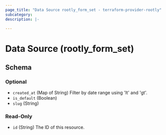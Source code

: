 ```yaml
---
page_title: "Data Source rootly_form_set - terraform-provider-rootly"
subcategory:
description: |-
    
---
```


# Data Source (rootly_form_set)





<!-- schema generated by tfplugindocs -->
## Schema

### Optional

- `created_at` (Map of String) Filter by date range using 'lt' and 'gt'.
- `is_default` (Boolean)
- `slug` (String)

### Read-Only

- `id` (String) The ID of this resource.
